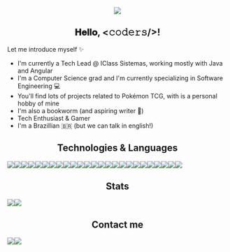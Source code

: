 <div align="center">
  <img src="https://github-widgetbox.vercel.app/api/profile?username=stephaniefay&data=followers,repositories,stars,commits&theme=dark">
</div>

<h2 align="center"> 𝐇𝐞𝐥𝐥𝐨, &lt;𝚌𝚘𝚍𝚎𝚛𝚜/&gt;! </h2>
Let me introduce myself ✨

- I'm currently a Tech Lead @ IClass Sistemas, working mostly with Java and Angular
- I'm a Computer Science grad and I'm currently specializing in Software Engineering 💻
- You'll find lots of projects related to Pokémon TCG, with is a personal hobby of mine
- I'm also a bookworm (and aspiring writer 📖)
- Tech Enthusiast & Gamer
- I'm a Brazillian 🇧🇷 (but we can talk in english!)

<h2 align="center"> Technologies &amp; Languages </h2>
<div align="justify" style="display: table;">
<img src="https://img.shields.io/badge/Android-3DDC84?style=for-the-badge&amp;logo=android&amp;logoColor=white"> <img src="https://img.shields.io/badge/HTML-239120?style=for-the-badge&amp;logo=html5&amp;logoColor=white"> <img src="https://img.shields.io/badge/HTML5-E34F26?style=for-the-badge&amp;logo=html5&amp;logoColor=white"> <img src="https://img.shields.io/badge/CSS-239120?&amp;style=for-the-badge&amp;logo=css3&amp;logoColor=white"> <img src="https://img.shields.io/badge/CSS3-1572B6?style=for-the-badge&amp;logo=css3&amp;logoColor=white"> <img src="https://img.shields.io/badge/JavaScript-F7DF1E?style=for-the-badge&amp;logo=JavaScript&amp;logoColor=white"> <img src="https://img.shields.io/badge/Node.js-43853D?style=for-the-badge&amp;logo=node.js&amp;logoColor=white"> <img src="https://img.shields.io/badge/TypeScript-007ACC?style=for-the-badge&amp;logo=typescript&amp;logoColor=white"> <img src="https://img.shields.io/badge/C-00599C?style=for-the-badge&amp;logo=c&amp;logoColor=white"> <img src="https://img.shields.io/badge/C%2B%2B-00599C?style=for-the-badge&amp;logo=c%2B%2B&amp;logoColor=white"> <img src="https://img.shields.io/badge/Java-ED8B00?style=for-the-badge&amp;logo=openjdk&amp;logoColor=white"> <img src="https://img.shields.io/badge/Hibernate-59666C?style=for-the-badge&amp;logo=Hibernate&amp;logoColor=white"> <img src="https://img.shields.io/badge/Lua-2C2D72?style=for-the-badge&amp;logo=lua&amp;logoColor=white"> <img src="https://img.shields.io/badge/Angular-DD0031?style=for-the-badge&amp;logo=angular&amp;logoColor=white"> <img src="https://img.shields.io/badge/Tailwind_CSS-38B2AC?style=for-the-badge&amp;logo=tailwind-css&amp;logoColor=white"> <img src="https://img.shields.io/badge/Bootstrap-563D7C?style=for-the-badge&amp;logo=bootstrap&amp;logoColor=white"> <img src="https://img.shields.io/badge/Flutter-02569B?style=for-the-badge&amp;logo=flutter&amp;logoColor=white"> <img src="https://img.shields.io/badge/PostgreSQL-316192?style=for-the-badge&amp;logo=postgresql&amp;logoColor=white"> <img src="https://img.shields.io/badge/Couchbase-EA2328?style=for-the-badge&amp;logo=couchbase&amp;logoColor=white"> <img src="https://img.shields.io/badge/redis-%23DD0031.svg?&amp;style=for-the-badge&amp;logo=redis&amp;logoColor=white"> <img src="https://img.shields.io/badge/Firebase-039BE5?style=for-the-badge&amp;logo=Firebase&amp;logoColor=white"> <img src="https://img.shields.io/badge/Amazon_AWS-232F3E?style=for-the-badge&amp;logo=amazon-aws&amp;logoColor=white"> <img src="https://img.shields.io/badge/Google_Cloud-4285F4?style=for-the-badge&amp;logo=google-cloud&amp;logoColor=white"> <img src="https://img.shields.io/badge/Microsoft_Azure-0089D6?style=for-the-badge&amp;logo=microsoft-azure&amp;logoColor=white"> <img src="https://img.shields.io/badge/IntelliJ_IDEA-000000.svg?style=for-the-badge&amp;logo=intellij-idea&amp;logoColor=white">
</div>

<h2 align="center"> Stats </h2>
<div align="center" style="display: table;">
  <img src="https://github-readme-stats.vercel.app/api/top-langs?username=stephaniefay&show_icons=true&locale=en&bg_color=0d1117&text_color=ffffff&layout=compact">
  <img src="https://github-readme-stats.vercel.app/api?username=stephaniefay&theme=blue-green">
</div>

<h2 align="center"> Contact me </h2>
<div align="center" style="display: table;">
  <a href="https://www.linkedin.com/in/stephaniefayire/"><img src="https://skillicons.dev/icons?i=linkedin"></a>
  <a href="https://www.instagram.com/teffyhart/"><img src="https://skillicons.dev/icons?i=instagram"></a>
</div>
